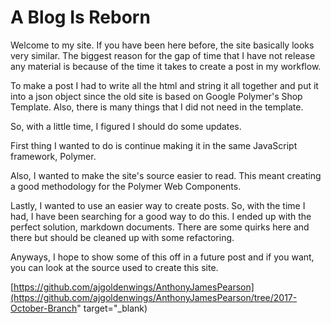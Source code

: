 # A Blog Is Reborn

Welcome to my site. If you have been here before, the site basically looks very similar. The biggest reason for the gap of time that I have not release any material is because of the time it takes to create a post in my workflow.

To make a post I had to write all the html and string it all together and put it into a json object since the old site is based on Google Polymer's Shop Template. Also, there is many things that I did not need in the template.

So, with a little time, I figured I should do some updates.

First thing I wanted to do is continue making it in the same JavaScript framework, Polymer.

Also, I wanted to make the site's source easier to read. This meant creating a good methodology for the Polymer Web Components.

Lastly, I wanted to use an easier way to create posts. So, with the time I had, I have been searching for a good way to do this. I ended up with the perfect solution, markdown documents. There are some quirks here and there but should be cleaned up with some refactoring.

Anyways, I hope to show some of this off in a future post and if you want, you can look at the source used to create this site.

[https://github.com/ajgoldenwings/AnthonyJamesPearson](https://github.com/ajgoldenwings/AnthonyJamesPearson/tree/2017-October-Branch" target="_blank)
